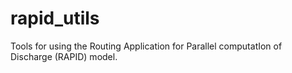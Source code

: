 # rapid_utils
Tools for using the Routing Application for Parallel computatIon of Discharge (RAPID) model.
